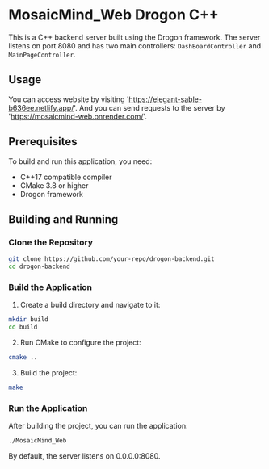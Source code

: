 # MosaicMind_Web Drogon C++

This is a C++ backend server built using the Drogon framework. The server listens on port 8080 and has two main controllers: `DashBoardController` and `MainPageController`.


## Usage
You can access website by visiting 'https://elegant-sable-b636ee.netlify.app/'. And you can send requests to the server by 'https://mosaicmind-web.onrender.com/'. 

## Prerequisites

To build and run this application, you need:

- C++17 compatible compiler
- CMake 3.8 or higher
- Drogon framework

## Building and Running

### Clone the Repository

```sh
git clone https://github.com/your-repo/drogon-backend.git
cd drogon-backend
```

### Build the Application

1. Create a build directory and navigate to it:
```sh	
mkdir build
cd build
```

2. Run CMake to configure the project:
```sh
cmake ..
```

3. Build the project:
```sh
make
```

### Run the Application
After building the project, you can run the application:
```sh	
./MosaicMind_Web
```
By default, the server listens on 0.0.0.0:8080.
